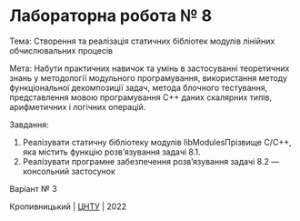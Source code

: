 ﻿# Лабораторна робота № 8

Тема: Створення та реалізація статичних бібліотек 
модулів лінійних обчислювальних процесів

Мета: Набути практичних навичок та умінь в застосуванні 
теоретичних знань у методології модульного
програмування, використання методу функціональної декомпозиції
задач, метода блочного тестування, представлення
мовою програмування С++ даних скалярних типів, арифметичних і
логічних операцій.

Завдання:

  1) Реалізувати статичну бібліотеку модулів libModulesПрізвище
C/C++, яка містить функцію розв’язування задачі 8.1.
  2) Реалізувати програмне забезпечення розв’язування задачі 8.2 —
консольний застосунок

Варіант № 3


Кропивницький | <a href="http://www.kntu.kr.ua/">ЦНТУ</a> | 2022